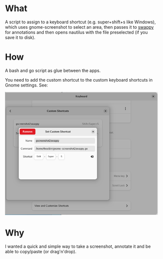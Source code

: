 # What

A script to assign to a keyboard shortcut (e.g. super+shift+s like Windows), which uses gnome-screenshot to select an area, then passes it to [swappy](https://github.com/jtheoof/swappy) for annotations and then opens nautilus with the file preselected (if you save it to disk).

# How

A bash and go script as glue between the apps.

You need to add the custom shortcut to the custom keyboard shortcuts in Gnome settings. See:

![Swappy Screenshot](img/gnome-keyboard-shortcut.png)

# Why

I wanted a quick and simple way to take a screenshot, annotate it and be able to copy/paste (or drag'n'drop).
